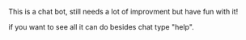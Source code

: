This is a chat bot, still needs a lot of improvment but have fun with it!

if you want to see all it can do besides chat type "help".
